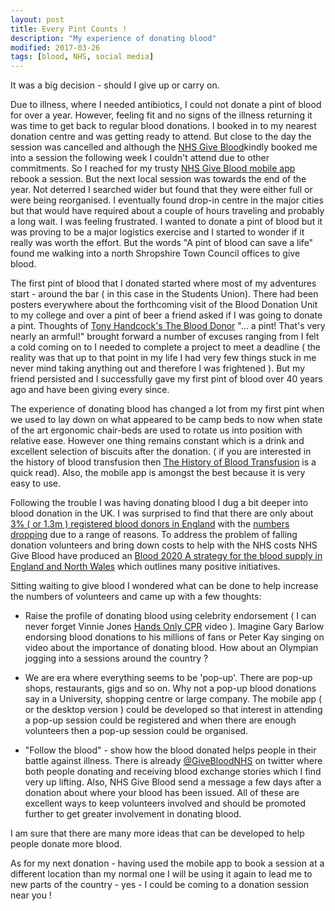 ```yaml
---
layout: post
title: Every Pint Counts !  
description: "My experience of donating blood"
modified: 2017-03-26
tags: [blood, NHS, social media]
---
```


It was a big decision - should I give up or carry on.

Due to illness, where I needed antibiotics, I could not donate a pint of blood for over a year. However, feeling fit and no signs of the illness returning it was time to get back to regular blood donations. I booked in to my nearest donation centre and was getting ready to attend. But close to the day the session was cancelled and although the <a href="https://www.blood.co.uk/">NHS Give Blood</a>kindly booked me into a session the following week I couldn't attend due to other commitments. So I reached for my trusty <a href="https://itunes.apple.com/gb/app/nhs-give-blood/id534496135?mt=8">NHS Give Blood mobile app<a/>
rebook a session. But the next local session was towards the end of the year. Not deterred I searched wider but found that they were either full or were being reorganised. I eventually found drop-in centre in the major cities but that would have required about a couple of hours traveling and probably a long wait. I was feeling frustrated. I wanted to donate a pint of blood but it was proving to be a major logistics exercise and I started to wonder if it really was worth the effort.  But the words "A pint of blood can save a life" found me walking into a north Shropshire Town Council offices to give blood.

The first pint of blood that I donated started where most of my adventures start - around the bar ( in this case in the Students Union). There had been posters everywhere about the forthcoming visit of the Blood Donation Unit to my college and over a pint of beer a friend asked if I was going to donate a pint. Thoughts of <a href="https://en.wikipedia.org/wiki/The_Blood_Donor">Tony Handcock's The Blood Donor</a> "... a pint! That's very nearly an armful!"  brought forward a number of excuses ranging from I felt a cold coming on to I needed to complete a project to meet a deadline ( the reality was that up to that point in my life I had very few things stuck in me never mind taking anything out and therefore I was frightened ). But my friend persisted and I successfully gave my first pint of blood over 40 years ago and have been giving every since.

The experience of donating blood has changed a lot from my first pint when we used to lay down on what appeared to be camp beds to now when state of the art ergonomic chair-beds are used to rotate us into position with relative ease. However one thing remains constant which is a drink and excellent selection of biscuits after the donation. ( if you are interested in the history of blood transfusion then <a href="http://onlinelibrary.wiley.com/store/10.1046/j.1365-2141.2000.02139.x/asset/j.1365-2141.2000.02139.x.pdf;jsessionid=BB3953402185AC1D33BA99E76DA3CA93.f01t04?v=1&t=j09955ry&s=e3c6495c74aba56730360484f890490393a9bb93&systemMessage=Wiley+Online+Library+will+be+unavailable+on+Saturday+25th+March+from+07%3A00+GMT+%2F+03%3A00+EDT+%2F+15%3A00+SGT+for+4+hours+for+essential+maintenance.++Apologies+for+the+inconvenience.">The History of Blood Transfusion</a> is a quick read). Also, the mobile app is amongst the best because it is very easy to use.

Following the trouble I was having donating blood I dug a bit deeper into blood donation in the UK. I was surprised to find that there are only about <a href="http://www.nhsbt.nhs.uk/what-we-do/blood-donation/">3% ( or 1.3m ) registered blood donors in England</a> with the <a href="https://www.theguardian.com/uk-news/2015/jun/05/sharp-drop-new-blood-donors-uk-stocks-at-risk">numbers dropping</a> due to a range of reasons.  To address the problem of falling donation volunteers and bring down costs to help with the NHS costs NHS Give Blood have produced an <a href="http://www.nhsbt.nhs.uk/download/blood-2020.pdf">Blood 2020 A strategy for the blood supply in England and North Wales</a> which outlines many positive initiatives.

Sitting waiting to give blood I wondered what can be done to help increase the numbers of volunteers and came up with a few thoughts:

- Raise the profile of donating blood using celebrity endorsement ( I can never forget Vinnie Jones <a href="https://www.youtube.com/watch?v=LxhK_uHS0EE">Hands Only CPR</a> video ). Imagine Gary Barlow endorsing blood donations to his millions of fans or Peter Kay singing on video about the importance of donating blood. How about an Olympian jogging into a sessions around the country ?

- We are era where everything seems to be 'pop-up'. There are pop-up shops, restaurants, gigs and so on. Why not a pop-up blood donations say in a University, shopping centre or large company. The mobile app ( or the desktop version ) could be developed so that interest in attending a pop-up session could be registered and when there are enough volunteers then a pop-up session could be organised.

- "Follow the blood" - show how the blood donated helps people in their battle against illness. There is already <a href="https://twitter.com/givebloodnhs">@GiveBloodNHS</a> on twitter where both people donating and receiving blood exchange stories which I find very up lifting. Also, NHS Give Blood send a message a few days after a donation about where your blood has been issued. All of these are excellent ways to keep volunteers involved and should be promoted further to get greater involvement in donating blood.

I am sure that there are many more ideas that can be developed to help people donate more blood.

As for my next donation - having used the mobile app to book a session at a different location than my normal one I will be using it again to lead me to new parts of the country - yes - I could be coming to a donation session near you !
